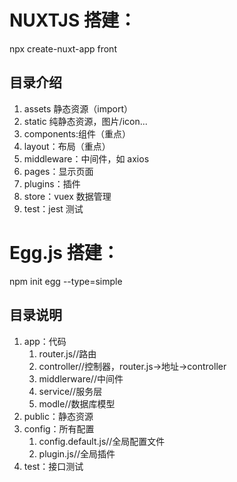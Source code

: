 # NUXTJS 搭建：

npx create-nuxt-app front

## 目录介绍

1. assets 静态资源（import）
2. static 纯静态资源，图片/icon...
3. components:组件（重点）
4. layout：布局（重点）
5. middleware：中间件，如 axios
6. pages：显示页面
7. plugins：插件
8. store：vuex 数据管理
9. test：jest 测试

# Egg.js 搭建：

npm init egg --type=simple

## 目录说明

1. app：代码
   1. router.js//路由
   2. controller//控制器，router.js->地址->controller
   3. middlerware//中间件
   4. service//服务层
   5. modle//数据库模型
2. public：静态资源
3. config：所有配置
   1. config.default.js//全局配置文件
   2. plugin.js//全局插件
4. test：接口测试
